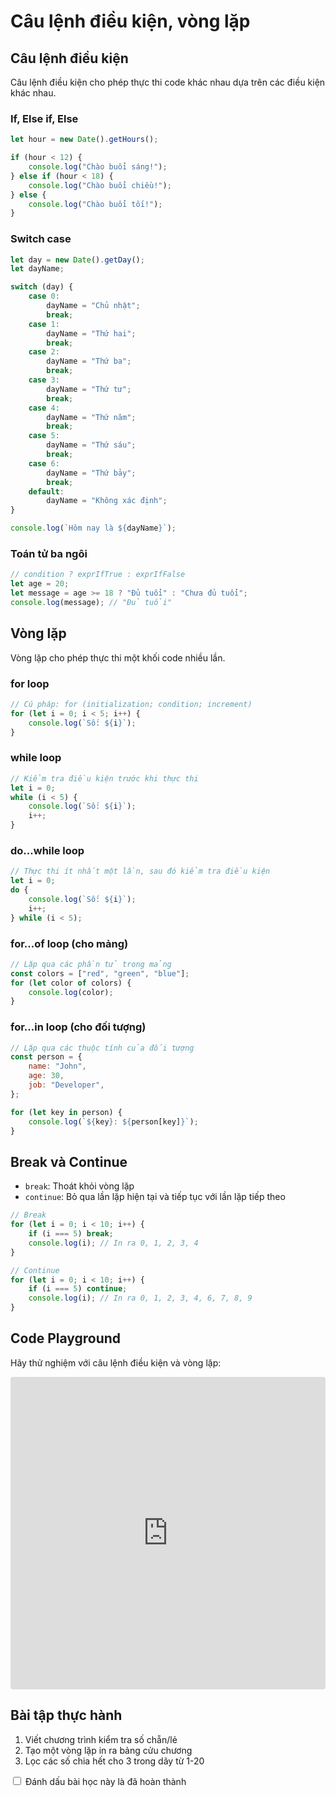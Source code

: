 # Câu lệnh điều kiện, vòng lặp

## Câu lệnh điều kiện

Câu lệnh điều kiện cho phép thực thi code khác nhau dựa trên các điều kiện khác nhau.

### If, Else if, Else

```javascript
let hour = new Date().getHours();

if (hour < 12) {
    console.log("Chào buổi sáng!");
} else if (hour < 18) {
    console.log("Chào buổi chiều!");
} else {
    console.log("Chào buổi tối!");
}
```

### Switch case

```javascript
let day = new Date().getDay();
let dayName;

switch (day) {
    case 0:
        dayName = "Chủ nhật";
        break;
    case 1:
        dayName = "Thứ hai";
        break;
    case 2:
        dayName = "Thứ ba";
        break;
    case 3:
        dayName = "Thứ tư";
        break;
    case 4:
        dayName = "Thứ năm";
        break;
    case 5:
        dayName = "Thứ sáu";
        break;
    case 6:
        dayName = "Thứ bảy";
        break;
    default:
        dayName = "Không xác định";
}

console.log(`Hôm nay là ${dayName}`);
```

### Toán tử ba ngôi

```javascript
// condition ? exprIfTrue : exprIfFalse
let age = 20;
let message = age >= 18 ? "Đủ tuổi" : "Chưa đủ tuổi";
console.log(message); // "Đủ tuổi"
```

## Vòng lặp

Vòng lặp cho phép thực thi một khối code nhiều lần.

### for loop

```javascript
// Cú pháp: for (initialization; condition; increment)
for (let i = 0; i < 5; i++) {
    console.log(`Số: ${i}`);
}
```

### while loop

```javascript
// Kiểm tra điều kiện trước khi thực thi
let i = 0;
while (i < 5) {
    console.log(`Số: ${i}`);
    i++;
}
```

### do...while loop

```javascript
// Thực thi ít nhất một lần, sau đó kiểm tra điều kiện
let i = 0;
do {
    console.log(`Số: ${i}`);
    i++;
} while (i < 5);
```

### for...of loop (cho mảng)

```javascript
// Lặp qua các phần tử trong mảng
const colors = ["red", "green", "blue"];
for (let color of colors) {
    console.log(color);
}
```

### for...in loop (cho đối tượng)

```javascript
// Lặp qua các thuộc tính của đối tượng
const person = {
    name: "John",
    age: 30,
    job: "Developer",
};

for (let key in person) {
    console.log(`${key}: ${person[key]}`);
}
```

## Break và Continue

-   `break`: Thoát khỏi vòng lặp
-   `continue`: Bỏ qua lần lặp hiện tại và tiếp tục với lần lặp tiếp theo

```javascript
// Break
for (let i = 0; i < 10; i++) {
    if (i === 5) break;
    console.log(i); // In ra 0, 1, 2, 3, 4
}

// Continue
for (let i = 0; i < 10; i++) {
    if (i === 5) continue;
    console.log(i); // In ra 0, 1, 2, 3, 4, 6, 7, 8, 9
}
```

## Code Playground

Hãy thử nghiệm với câu lệnh điều kiện và vòng lặp:

<div class="code-playground">
<iframe src="https://stackblitz.com/edit/js-playground-polytuts-loops?embed=1&file=index.js&hideNavigation=1" style="width:100%; height:500px; border:0; border-radius: 4px; overflow:hidden;"></iframe>
</div>

## Bài tập thực hành

1. Viết chương trình kiểm tra số chẵn/lẻ
2. Tạo một vòng lặp in ra bảng cửu chương
3. Lọc các số chia hết cho 3 trong dãy từ 1-20

<div class="progress-tracker">
<input type="checkbox" id="completed-loops" name="completed-loops">
<label for="completed-loops">Đánh dấu bài học này là đã hoàn thành</label>
</div>

<script>
document.addEventListener('DOMContentLoaded', () => {
  const checkbox = document.getElementById('completed-loops');
  
  if (localStorage.getItem('completed-loops') === 'true') {
    checkbox.checked = true;
  }
  
  checkbox.addEventListener('change', () => {
    localStorage.setItem('completed-loops', checkbox.checked);
  });
});
</script>
